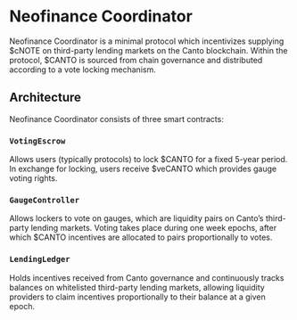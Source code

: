 # Neofinance Coordinator

Neofinance Coordinator is a minimal protocol which incentivizes supplying $cNOTE on third-party lending markets on the Canto blockchain. Within the protocol, $CANTO is sourced from chain governance and distributed according to a vote locking mechanism.

## Architecture <a href="#architecture" id="architecture"></a>

Neofinance Coordinator consists of three smart contracts:

### `VotingEscrow` <a href="#votingescrow" id="votingescrow"></a>

Allows users (typically protocols) to lock $CANTO for a fixed 5-year period. In exchange for locking, users receive $veCANTO which provides gauge voting rights.

### `GaugeController` <a href="#gaugecontroller" id="gaugecontroller"></a>

Allows lockers to vote on gauges, which are liquidity pairs on Canto’s third-party lending markets. Voting takes place during one week epochs, after which $CANTO incentives are allocated to pairs proportionally to votes.

### `LendingLedger` <a href="#lendingledger" id="lendingledger"></a>

Holds incentives received from Canto governance and continuously tracks balances on whitelisted third-party lending markets, allowing liquidity providers to claim incentives proportionally to their balance at a given epoch.
